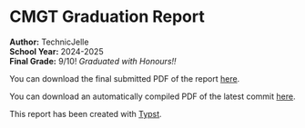 # CMGT Graduation Report

**Author:** TechnicJelle  
**School Year:** 2024-2025  
**Final Grade:** 9/10! _Graduated with Honours!!_

You can download the final submitted PDF of the report [here](https://github.com/TechnicJelle/CMGT_GraduationReport/releases/download/submission/report.pdf).

You can download an automatically compiled PDF of the latest commit
[here](https://github.com/TechnicJelle/CMGT_GraduationReport/actions/workflows/typst.yml).

This report has been created with [Typst](https://github.com/typst/typst).

